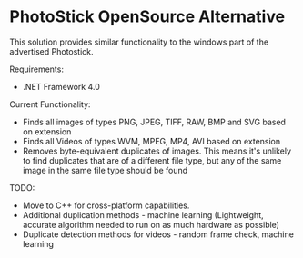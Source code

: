 # PhotoStick OpenSource Alternative
This solution provides similar functionality to the windows part of the advertised Photostick.

Requirements:  
+ .NET Framework 4.0

Current Functionality: 
+ Finds all images of types PNG, JPEG, TIFF, RAW, BMP and SVG based on extension  
+ Finds all Videos of types WVM, MPEG, MP4, AVI based on extension  
+ Removes byte-equivalent duplicates of images. This means it's unlikely to find duplicates that are of a different file type, but any of the same image in the same file type should be found

TODO:  
+ Move to C++ for cross-platform capabilities.
+ Additional duplication methods - machine learning (Lightweight, accurate algorithm needed to run on as much hardware as possible)
+ Duplicate detection methods for videos - random frame check, machine learning

